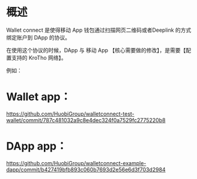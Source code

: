 # 概述

Wallet connect 是使得移动 App 钱包通过扫描网页二维码或者Deeplink 的方式绑定账户到 DApp 的协议。

在使用这个协议的时候，DApp 与 移动 App 【核心需要做的修改】，是需要【配置支持的 KroTho 网络】。

例如：

# Wallet app：

https://github.com/HuobiGroup/walletconnect-test-wallet/commit/787c481032a9c8e4dec324f0a7529fc2775220b8

# DApp app：

https://github.com/HuobiGroup/walletconnect-example-dapp/commit/b427419bfb893c060b7693d2e56e6d3f703d2984